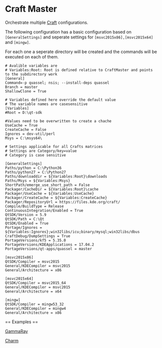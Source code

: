 Craft Master
============
Orchestrate multiple [Craft](https://cgit.kde.org/craft.git/) configurations.

The following configuration has a basic configuration based on ```[GeneralSettings]``` and seperate settings for ```[msvc2015x86],[msvc2015x64]``` and ```[mingw]```.

For each one a seperate directory will be created and the commands will be executed on each of them.


    # Avalible variables are
    # Variables:Root: Root is defined relative to CraftMaster and points to the subdirectory work
    [General]
    Command=-p quassel; nsis; --install-deps quassel
    Branch = master
    ShallowClone = True

    # Variables defined here override the default value
    # The variable names are casesensitive
    [Variables]
    #Root = D:\qt-sdk

    #Values need to be overwritten to create a chache
    UseCache = True
    CreateCache = False
    Ignores = dev-util/perl
    Msys = C:\msys64\

    # Settings applicable for all Crafts matrices
    # Settings are Category/key=value
    # Category is case sensitive

    [GeneralSettings]
    Paths/python = C:\Python36
    Paths/python27 = C:\Python27
    Paths/downloaddir = ${Variables:Root}\downloads
    Paths/Msys = ${Variables:Msys}
    ShortPath/emerge_use_short_path = False
    Packager/CacheDir = ${Variables:Root}\cache
    Packager/UseCache = ${Variables:UseCache}
    Packager/CreateCache = ${Variables:CreateCache}
    Packager/RepositoryUrl = https://files.kde.org/craft/
    Compile/BuildType = Release
    ContinuousIntegration/Enabled = True
    QtSDK/Version = 5.9
    QtSDK/Path = C:\Qt
    QtSDK/Enabled = True
    Portage/Ignores = ${Variables:Ignores};win32libs/icu;binary/mysql;win32libs/dbus
    CraftDebug/DumpSettings = True
    PortageVersions/kf5 = 5.35.0
    PortageVersions/KDEApplications = 17.04.2
    PortageVersions/qt-apps/quassel = master

    [msvc2015x86]
    QtSDK/Compiler = msvc2015
    General/KDECompiler = msvc2015
    General/Architecture = x86

    [msvc2015x64]
    QtSDK/Compiler = msvc2015_64
    General/KDECompiler = msvc2015
    General/Architecture = x64

    [mingw]
    QtSDK/Compiler = mingw53_32
    General/KDECompiler = mingw4
    General/Architecture = x86


== Examples ==

[GammaRay](https://github.com/KDAB/GammaRay/blob/master/appveyor.yml)

[Charm](https://github.com/KDAB/Charm/blob/master/appveyor.yml)
